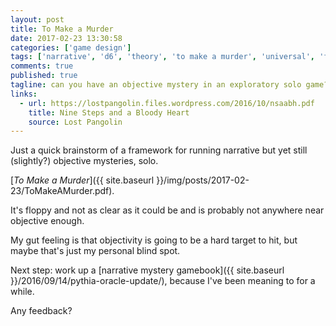 ```yaml
---
layout: post
title: To Make a Murder
date: 2017-02-23 13:30:58
categories: ['game design']
tags: ['narrative', 'd6', 'theory', 'to make a murder', 'universal', 'framework', 'mystery', 'rpglet']
comments: true
published: true
tagline: can you have an objective mystery in an exploratory solo game?
links:
  - url: https://lostpangolin.files.wordpress.com/2016/10/nsaabh.pdf
    title: Nine Steps and a Bloody Heart
    source: Lost Pangolin
---
```


Just a quick brainstorm of a framework for running narrative but yet still (slightly?) objective mysteries, solo.

[*To Make a Murder*]({{ site.baseurl }}/img/posts/2017-02-23/ToMakeAMurder.pdf).

It's floppy and not as clear as it could be and is probably not anywhere near objective enough.

My gut feeling is that objectivity is going to be a hard target to hit, but maybe that's just my personal blind spot.

Next step: work up a [narrative mystery gamebook]({{ site.baseurl }}/2016/09/14/pythia-oracle-update/), because I've been meaning to for a while.

Any feedback?
